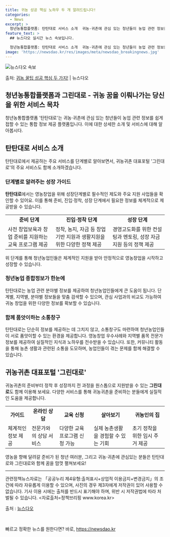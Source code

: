 ```yaml
---
title: 귀농 성공 핵심 노하우 두 개 알려드립니다! 
categories:
  - News
excerpt: >
  청년농통합플랫폼: 탄탄대로 서비스 소개  귀농·귀촌에 관심 있는 청년들이 농업 관련 정보를 손쉽게 접할 수 …
feature_text: >
  ## 뉴스다오 실시간 뉴스 속보입니다.

  청년농통합플랫폼: 탄탄대로 서비스 소개  귀농·귀촌에 관심 있는 청년들이 농업 관련 정보를 손쉽게 접할 수 …
image: 'https://newsdao.kr/res/images/meta/newsdao_breakingnews.jpg'
---
```


![뉴스다오 속보](https://newsdao.kr/res/images/meta/newsdao_breakingnews.jpg)

<p>출처: <a href="https://newsdao.kr/3982" rel="dofollow">귀농 꿀팁 성공 핵심 두 가지!</a> | 뉴스다오</p>

<h2 data-ke-size="size26">청년농통합플랫폼과 그린대로 - 귀농 꿈을 이뤄나가는 당신을 위한 서비스 목차</h2>
<p data-ke-size="size16">청년농통합플랫폼 '탄탄대로'는 귀농·귀촌에 관심 있는 청년들이 농업 관련 정보를 쉽게 접할 수 있는 통합 정보 제공 플랫폼입니다. 이에 대한 상세한 소개 및 서비스에 대해 알아봅시다.</p>

<h2 data-ke-size="size21">탄탄대로 서비스 소개</h2>
<p data-ke-size="size16">탄탄대로에서 제공하는 주요 서비스를 단계별로 알아보면서, 귀농귀촌 대표포털 '그린대로'의 주요 서비스도 함께 소개하겠습니다.</p>

<h3>단계별로 알려주는 성장 가이드</h3>
<p data-ke-size="size16"><b>탄탄대로</b>에서는 영농창업을 위해 성장단계별로 필수적인 제도와 주요 지원 사업들을 확인할 수 있어요. 이를 통해 준비, 진입·정착, 성장 단계에서 필요한 정보를 체계적으로 제공받을 수 있습니다.</p>
<table>
<tr>
    <td style="text-align: center; height: 17px;"><b>준비 단계</b></td>
    <td style="text-align: center; height: 17px;"><b>진입·정착 단계</b></td>
    <td style="text-align: center; height: 17px;"><b>성장 단계</b></td>
</tr>
<tr>
    <td>사전 창업보육과 창업 준비를 지원하는 교육 프로그램 제공</td>
    <td>정착, 농지, 자금 등 창업기반 지원과 생활지원을 위한 다양한 정책 제공</td>
    <td>경영고도화를 위한 컨설팅과 멘토링, 성장 자금 지원 등의 정책 제공</td>
</tr>
</table>
<p data-ke-size="size16">위 단계를 통해 청년농업인들은 체계적인 지원을 받아 안정적으로 영농창업을 시작하고 성장할 수 있습니다.</p>

<h3>청년농업 종합정보가 한눈에</h3>
<p data-ke-size="size16">탄탄대로는 농업 관련 분야별 정보를 제공하여 청년농업인들에게 큰 도움이 됩니다. 단계별, 지역별, 분야별 정보들을 맞춤 검색할 수 있으며, 관심 사업과의 비교도 가능하여 귀농 창업을 위한 다양한 정보를 확보할 수 있습니다.</p>

<h3>함께 품앗이하는 소통창구</h3>
<p data-ke-size="size16">탄탄대로는 단순히 정보를 제공하는 데 그치지 않고, 소통창구도 마련하여 청년농업인들이 서로 품앗이할 수 있는 환경을 제공합니다. 영농창업 우수사례와 지역별 품목 전문가 정보를 제공하여 실질적인 지식과 노하우를 전수받을 수 있습니다. 또한, 커뮤니티 활동을 통해 농촌 생활과 관련된 소통을 도모하며, 농업인들이 겪는 문제를 함께 해결할 수 있습니다.</p>

<h2 data-ke-size="size21">귀농귀촌 대표포털 '그린대로'</h2>
<p data-ke-size="size16">귀농귀촌의 준비부터 정착 후 성장까지 전 과정을 원스톱으로 지원받을 수 있는 <b>그린대로</b>도 함께 이용해 보세요. 다양한 서비스를 통해 귀농귀촌을 준비하는 분들에게 실질적인 도움을 제공합니다.</p>

<table>
<tr>
    <td style="text-align: center; height: 17px;"><b>가이드</b></td>
    <td style="text-align: center; height: 17px;"><b>온라인 상담</b></td>
    <td style="text-align: center; height: 17px;"><b>교육 신청</b></td>
    <td style="text-align: center; height: 17px;"><b>살아보기</b></td>
    <td style="text-align: center; height: 17px;"><b>귀농인의 집</b></td>
</tr>
<tr>
    <td>체계적인 정보 제공</td>
    <td>전문가와의 상담 서비스</td>
    <td>다양한 교육 프로그램 신청 가능</td>
    <td>실제 농촌생활을 경험할 수 있는 기회</td>
    <td>초기 정착을 위한 임시 주거 제공</td>
</tr>
</table>

<p data-ke-size="size16">영농을 향해 달려갈 준비가 된 청년 여러분, 그리고 귀농·귀촌에 관심있는 분들은 탄탄대로와 그린대로와 함께 꿈을 맘껏 펼쳐보세요!</p>

<hr>

<p data-ke-size="size16">관련정책뉴스자료는 「공공누리 제4유형:출처표시+상업적 이용금지+변경금지」의 조건에 따라 자유롭게 이용할 수 있으며, 사진의 경우 제3자에게 저작권이 있어 사용할 수 없습니다. 기사 이용 시에는 출처를 반드시 표기해야 하며, 위반 시 저작권법에 따라 처벌될 수 있습니다. <자료출처=정책브리핑 www.korea.kr></p>

<p data-ke-size="size16">출처 : <a href="https://newsdao.kr/3982">뉴스다오</a></p>
<p data-ke-size="size16">&nbsp;</p> 

빠르고 정확한 뉴스를 원한다면? 바로, <a href="https://newsdao.kr" rel="dofollow">https://newsdao.kr</a>


